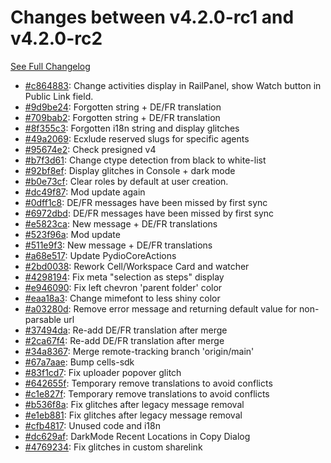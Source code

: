 # Changes between v4.2.0-rc1 and v4.2.0-rc2

[See Full Changelog](https://github.com/pydio/cells/compare/v4.2.0-rc1...v4.2.0-rc2)

- [#c864883](https://github.com/pydio/cells/commit/c864883afbad3eec1c1845ff9fc38e4ed14de4d0): Change activities display in RailPanel, show Watch button in Public Link field.
- [#9d9be24](https://github.com/pydio/cells/commit/9d9be24f533137581d3eb42ac4fd783756941f09): Forgotten string + DE/FR translation
- [#709bab2](https://github.com/pydio/cells/commit/709bab2a8ec81cd77e4789f776faaa5c05831642): Forgotten string + DE/FR translation
- [#8f355c3](https://github.com/pydio/cells/commit/8f355c3cb5759598cf2f46ffdc00ec7ee00de171): Forgotten i18n string and display glitches
- [#49a2069](https://github.com/pydio/cells/commit/49a206923dceb8cfd99463b0ebbd53047f571b98): Ecxlude reserved slugs for specific agents
- [#95674e2](https://github.com/pydio/cells/commit/95674e2a825a51ad853af5a08c633879ca790f66): Check presigned v4
- [#b7f3d61](https://github.com/pydio/cells/commit/b7f3d6115f57ead5097ed201b68e71b81fd9cf4b): Change ctype detection from black to white-list
- [#92bf8ef](https://github.com/pydio/cells/commit/92bf8ef63efbd3ef217534e3d36333fbd6beaa29): Display glitches in Console + dark mode
- [#b0e73cf](https://github.com/pydio/cells/commit/b0e73cfb659107b9578b9efa9ac84caaf99c335c): Clear roles by default at user creation.
- [#dc49f87](https://github.com/pydio/cells/commit/dc49f878e5befe694e23d40047fdd5855efcdc71): Mod update again
- [#0dff1c8](https://github.com/pydio/cells/commit/0dff1c89c890d1749f84620a2187d752e4822ef6): DE/FR messages have been missed by first sync
- [#6972dbd](https://github.com/pydio/cells/commit/6972dbd500e6395b18d38f6bd3044609f5c381be): DE/FR messages have been missed by first sync
- [#e5823ca](https://github.com/pydio/cells/commit/e5823ca982afcdfdfe42e14815923b49e2f732f9): New message + DE/FR translations
- [#523f96a](https://github.com/pydio/cells/commit/523f96a9f923109c946848152d1abbf94eebb8a6): Mod update
- [#511e9f3](https://github.com/pydio/cells/commit/511e9f34c7fc2f44bdc386f1d0fe6a7100c5dadf): New message + DE/FR translations
- [#a68e517](https://github.com/pydio/cells/commit/a68e517897d27f6ce8ee4ac24f5e02fb96798892): Update PydioCoreActions
- [#2bd0038](https://github.com/pydio/cells/commit/2bd0038ffe861e8c32640ee8a53195accbc4441f): Rework Cell/Workspace Card and watcher
- [#4298194](https://github.com/pydio/cells/commit/4298194ba9132821c51c0f9c0eb46acec2956169): Fix meta "selection as steps" display
- [#e946090](https://github.com/pydio/cells/commit/e946090aeca57d07716d09fb176820f87d23392a): Fix left chevron 'parent folder' color
- [#eaa18a3](https://github.com/pydio/cells/commit/eaa18a3b7cdc6988e0ce9d43de15263cc4d72a42): Change mimefont to less shiny color
- [#a03280d](https://github.com/pydio/cells/commit/a03280d36eb4645c1716947970d10901d3014842): Remove error message and returning default value for non-parsable url
- [#37494da](https://github.com/pydio/cells/commit/37494da159fda6dad0686c0f653c90b7e7d4850f): Re-add DE/FR translation after merge
- [#2ca67f4](https://github.com/pydio/cells/commit/2ca67f473eb4fdbb7ce84421c061b368aaf7a097): Re-add DE/FR translation after merge
- [#34a8367](https://github.com/pydio/cells/commit/34a83677a2f503884d02aa1a15b3149b28339bc1): Merge remote-tracking branch 'origin/main'
- [#67a7aae](https://github.com/pydio/cells/commit/67a7aaeabec597d5ff4664e9eb9b03d77aa34e5c): Bump cells-sdk
- [#83f1cd7](https://github.com/pydio/cells/commit/83f1cd7496a155860b9f842d49d8597cc5b22875): Fix uploader popover glitch
- [#642655f](https://github.com/pydio/cells/commit/642655f50372aed678f204f9717e1f07deadf781): Temporary remove translations to avoid conflicts
- [#c1e827f](https://github.com/pydio/cells/commit/c1e827f293f54950ceb5a7be35c2250dfbbc4c42): Temporary remove translations to avoid conflicts
- [#b536f8a](https://github.com/pydio/cells/commit/b536f8a3bdcbd7aa5644a78f88ce38db7e758740): Fix glitches after legacy message removal
- [#e1eb881](https://github.com/pydio/cells/commit/e1eb8812120334b3bca61d0d2dffbaff7fede530): Fix glitches after legacy message removal
- [#cfb4817](https://github.com/pydio/cells/commit/cfb4817a9c83a07d7114b944657f4c2656d1f2ab): Unused code and i18n
- [#dc629af](https://github.com/pydio/cells/commit/dc629af80c824c22f0217fd7952f08a6fa64b7fd): DarkMode Recent Locations in Copy Dialog
- [#4769234](https://github.com/pydio/cells/commit/4769234d3363bd76280fb4ea23b5299cb8107722): Fix glitches in custom sharelink
